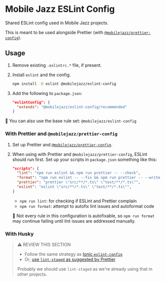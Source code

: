 # Mobile Jazz ESLint Config

Shared ESLint config used in Mobile Jazz projects.

This is meant to be used alongside Prettier (with [`@mobilejazz/prettier-config`](https://github.com/mobilejazz/prettier-config)).

## Usage

1. Remove existing `.eslintrc.*` file, if present.
1. Install `eslint` and the config.

    ```sh
    npm install -D eslint @mobilejazz/eslint-config
    ```

1. Add the following to `package.json`:

    ```json
    "eslintConfig": {
      "extends": "@mobilejazz/eslint-config/recommended"
    }
    ```

:memo: You can also use the base rule set: `@mobilejazz/eslint-config`

### With Prettier and `@mobilejazz/prettier-config`

1. Set up Prettier and [`@mobilejazz/prettier-config`](https://github.com/mobilejazz/prettier-config/).
1. When using with Prettier and `@mobilejazz/prettier-config`, ESLint should run first. Set up your scripts in `package.json` something like this:

    ```json
    "scripts": {
      "lint": "npm run eslint && npm run prettier -- --check",
      "format": "npm run eslint -- --fix && npm run prettier -- --write",
      "prettier": "prettier \"src/**/*.ts\" \"test/**/*.ts\"",
      "eslint": "eslint \"src/**/*.ts\" \"test/**/*.ts\"",
    }
    ```

    - `npm run lint`: for checking if ESLint and Prettier complain
    - `npm run format`: attempt to autofix lint issues and autoformat code

    :memo: Not every rule in this configuration is autofixable, so `npm run format` may continue failing until lint issues are addressed manually.

### With Husky

> ⚠️ REVIEW THIS SECTION
> - Follow the same strategy as [Ionic `eslint-config`](https://github.com/ionic-team/eslint-config#with-husky)
> - Or, [use `lint-staged` as suggested by Prettier](https://prettier.io/docs/en/precommit.html#option-1-lint-stagedhttpsgithubcomokonetlint-staged)
>
> Probably we should use `lint-staged` as we're already using that in other projects.
